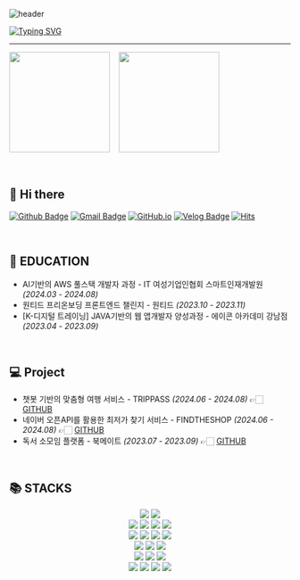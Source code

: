 ![header](https://capsule-render.vercel.app/api?type=waving&color=6994CDEE&text=&animation=twinkling&height=80)

[![Typing SVG](https://readme-typing-svg.demolab.com?font=Alkatra&weight=500&size=45&duration=4000&pause=3&color=6994CDEE&center=false&vCenter=false&multiline=true&repeat=true&width=1000&height=100&lines=Welcome+to+Hanna's+GitHub!👋)](https://git.io/typing-svg)
 
<div align="left">

 
 ---
<p>
  <img height="180em" src="https://github-readme-stats.vercel.app/api?username=songhannaa&show_icons=true&include_all_commits=true&bg_color=30,6994CDEE,6994CDEE&title_color=fff&text_color=fff"> &nbsp;&nbsp;
  <img height="180em" src="https://github-readme-stats.vercel.app/api/top-langs/?username=songhannaa&layout=compact&bg_color=30,6994CDEE,6994CDEE&title_color=fff&text_color=fff">
</p>
<br>

## 👋 Hi there 

[![Github Badge](https://img.shields.io/badge/-songhannaa-grey?style=flat&logo=github&logoColor=white&link=https://github.com/songhannaa/)](https://www.github.com/songhannaa/) 
[![Gmail Badge](https://img.shields.io/badge/-onygj09@gmail.com-c14438?style=flat&logo=Gmail&logoColor=white&link=mailto:onygj09@gmail.com)](mailto:onygj09@gmail.com) 
[![GitHub.io](https://img.shields.io/badge/GitHub.io-orange?style=flat&logoColor=white)](https://songhannaa.github.io/)
[![Velog Badge](https://img.shields.io/badge/Tech%20Blog-yellow?style=flat&logoColor=white)](https://velog.io/@shn0322)
[![Hits](https://hits.seeyoufarm.com/api/count/incr/badge.svg?url=https%3A%2F%2Fgithub.com%2Fsonghannaa&count_bg=%23678CD7&title_bg=%23555555&icon=&icon_color=%23E7E7E7&title=VISITED&edge_flat=false)](https://hits.seeyoufarm.com)

<br>

## 👾 EDUCATION
- AI기반의 AWS 풀스택 개발자 과정 - IT 여성기업인협회 스마트인재개발원 _(2024.03 - 2024.08)_
- 원티드 프리온보딩 프론트엔드 챌린지 - 원티드  _(2023.10 - 2023.11)_
- [K-디지털 트레이닝] JAVA기반의 웹 앱개발자 양성과정 - 에이콘 아카데미 강남점 _(2023.04 - 2023.09)_


<br>


## 💻 Project 
- 챗봇 기반의 맞춤형 여행 서비스 - TRIPPASS _(2024.06 - 2024.08)_
  👉🏻 [GITHUB](https://github.com/songhannaa/TripPass_Main.git)
- 네이버 오픈API를 활용한 최저가 찾기 서비스 - FINDTHESHOP _(2024.06 - 2024.08)_
  👉🏻 [GITHUB](https://github.com/songhannaa/findtheshop.git)
- 독서 소모임 플랫폼 - 북메이트 _(2023.07 - 2023.09)_
  👉🏻 [GITHUB](https://github.com/songhannaa/BookMate.git)

<br>
 
    
## 📚 STACKS
<div align=center> 
  <img src="https://img.shields.io/badge/java-007396?style=for-the-badge&logo=java&logoColor=white"> 
  <img src="https://img.shields.io/badge/python-3776AB?style=for-the-badge&logo=python&logoColor=white"> 
  <br>
  
  <img src="https://img.shields.io/badge/html5-E34F26?style=for-the-badge&logo=html5&logoColor=white"> 
  <img src="https://img.shields.io/badge/css-1572B6?style=for-the-badge&logo=css3&logoColor=white"> 
  <img src="https://img.shields.io/badge/javascript-F7DF1E?style=for-the-badge&logo=javascript&logoColor=black"> 
  <img src="https://img.shields.io/badge/jquery-0769AD?style=for-the-badge&logo=jquery&logoColor=white">
  <br>
  
  <img src="https://img.shields.io/badge/oracle-F80000?style=for-the-badge&logo=oracle&logoColor=white"> 
  <img src="https://img.shields.io/badge/mysql-4479A1?style=for-the-badge&logo=mysql&logoColor=white"> 
  <img src="https://img.shields.io/badge/mongoDB-47A248?style=for-the-badge&logo=MongoDB&logoColor=white">
  <img src="https://img.shields.io/badge/firebase-FFCA28?style=for-the-badge&logo=firebase&logoColor=white">
  <br>
  
  <img src="https://img.shields.io/badge/react-61DAFB?style=for-the-badge&logo=react&logoColor=black"> 
  <img src="https://img.shields.io/badge/vue.js-4FC08D?style=for-the-badge&logo=vue.js&logoColor=white"> 
  <img src="https://img.shields.io/badge/node.js-339933?style=for-the-badge&logo=Node.js&logoColor=white">
  <br>
  
  <img src="https://img.shields.io/badge/spring-6DB33F?style=for-the-badge&logo=spring&logoColor=white"> 
  <img src="https://img.shields.io/badge/express-000000?style=for-the-badge&logo=express&logoColor=white">
  <img src="https://img.shields.io/badge/fastapi-009688?style=for-the-badge&logo=fastapi&logoColor=white">
<br>
  <img src="https://img.shields.io/badge/linux-FCC624?style=for-the-badge&logo=linux&logoColor=black"> 
  <img src="https://img.shields.io/badge/aws-232F3E?style=for-the-badge&logo=amazonwebservices&logoColor=white"> 
  <img src="https://img.shields.io/badge/apache tomcat-F8DC75?style=for-the-badge&logo=apachetomcat&logoColor=white">
  <img src="https://img.shields.io/badge/git-F05032?style=for-the-badge&logo=git&logoColor=white">
  <br>
</div>
<br>
